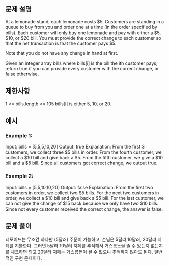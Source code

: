 ## 문제 설명

At a lemonade stand, each lemonade costs $5. Customers are standing in a queue to buy from you and order one at a time (in the order specified by bills). Each customer will only buy one lemonade and pay with either a $5, $10, or $20 bill. You must provide the correct change to each customer so that the net transaction is that the customer pays $5.

Note that you do not have any change in hand at first.

Given an integer array bills where bills[i] is the bill the ith customer pays, return true if you can provide every customer with the correct change, or false otherwise.

## 제한사항

1 <= bills.length <= 105
bills[i] is either 5, 10, or 20.

## 예시

### Example 1:

Input: bills = [5,5,5,10,20]
Output: true
Explanation:
From the first 3 customers, we collect three $5 bills in order.
From the fourth customer, we collect a $10 bill and give back a $5.
From the fifth customer, we give a $10 bill and a $5 bill.
Since all customers got correct change, we output true.

### Example 2:

Input: bills = [5,5,10,10,20]
Output: false
Explanation:
From the first two customers in order, we collect two $5 bills.
For the next two customers in order, we collect a $10 bill and give back a $5 bill.
For the last customer, we can not give the change of $15 back because we only have two $10 bills.
Since not every customer received the correct change, the answer is false.

## 문제 풀이

레모이드는 무조건 하나만 (5달러) 주문이 가능하고, 손님은 5달러,10달러, 20달러 지폐를 지불한다.
그러면 5달러 10달러 지페를 추적해서 거스름돈을 줄 수 있는지 없는지를 체크하면 되고 20달러 지페는 거스름돈이 될 수 없으니 추적하지 않아도 된다.
일반적인 구현 문제이다.

